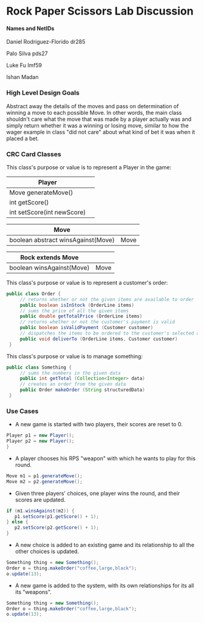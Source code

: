 # Rock Paper Scissors Lab Discussion
#### Names and NetIDs
Daniel Rodriguez-Florido dr285

Palo Silva pds27

Luke Fu lmf59

Ishan Madan

### High Level Design Goals
Abstract away the details of the moves and pass on determination of winning a move
to each possible Move. In other words, the main class shouldn't care what the move
that was made by a player actually was and simply return whether it was a winning or losing move,
similar to how the wager example in class "did not care" about what kind of bet it was
when it placed a bet.


### CRC Card Classes

This class's purpose or value is to represent a Player in the game:

| Player                     |   |
|----------------------------|---|
| Move generateMove()        |   |
| int getScore()             |   |
| int setScore(int newScore) |   |

| Move                               |      |
|------------------------------------|------|
| boolean abstract winsAgainst(Move) | Move |

| Rock extends Move            |      |
|------------------------------|------|
| boolean winsAgainst(Move)    | Move |

This class's purpose or value is to represent a customer's order:
```java
public class Order {
     // returns whether or not the given items are available to order
     public boolean isInStock (OrderLine items)
     // sums the price of all the given items
     public double getTotalPrice (OrderLine items)
     // returns whether or not the customer's payment is valid
     public boolean isValidPayment (Customer customer)
     // dispatches the items to be ordered to the customer's selected address
     public void deliverTo (OrderLine items, Customer customer)
 }
 ```

This class's purpose or value is to manage something:
```java
public class Something {
     // sums the numbers in the given data
     public int getTotal (Collection<Integer> data)
	 // creates an order from the given data
     public Order makeOrder (String structuredData)
 }
```


### Use Cases

* A new game is started with two players, their scores are reset to 0.
 ```java
Player p1 = new Player();
Player p2 = new Player();
}
 ```

* A player chooses his RPS "weapon" with which he wants to play for this round.
 ```java
Move m1 = p1.generateMove();
Move m2 = p2.generateMove();
 ```

* Given three players' choices, one player wins the round, and their scores are updated.
 ```java
if (m1.winsAgainst(m2)) {
    p1.setScore(p1.getScore() + 1);
} else {
    p2.setScore(p2.getScore() + 1);
}
 ```

* A new choice is added to an existing game and its relationship to all the other choices is updated.
 ```java
 Something thing = new Something();
 Order o = thing.makeOrder("coffee,large,black");
 o.update(13);
 ```

* A new game is added to the system, with its own relationships for its all its "weapons".
 ```java
 Something thing = new Something();
 Order o = thing.makeOrder("coffee,large,black");
 o.update(13);
 ```